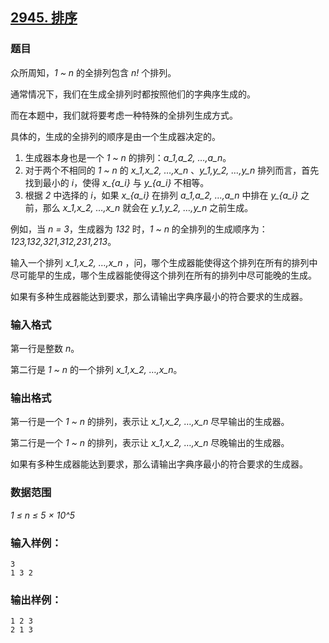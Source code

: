 ## [2945. 排序](https://www.acwing.com/problem/content/2948/)

### 题目

众所周知，*1 ~ n* 的全排列包含 *n!* 个排列。

通常情况下，我们在生成全排列时都按照他们的字典序生成的。

而在本题中，我们就将要考虑一种特殊的全排列生成方式。

具体的，生成的全排列的顺序是由一个生成器决定的。

1. 生成器本身也是一个 *1 ~ n* 的排列：*a_1,a_2, …,a_n*。
2. 对于两个不相同的 *1 ~ n* 的 *x_1,x_2, …,x_n* 、*y_1,y_2, …,y_n* 排列而言，首先找到最小的 *i*，使得 *x_{a_i}* 与 *y_{a_i}* 不相等。
3. 根据 *2* 中选择的 *i*，如果 *x_{a_i}* 在排列 *a_1,a_2, …,a_n* 中排在 *y_{a_i}* 之前，那么 *x_1,x_2, …,x_n* 就会在 *y_1,y_2, …,y_n* 之前生成。

例如，当 *n = 3*，生成器为 *132* 时，*1 ~ n* 的全排列的生成顺序为：*123,132,321,312,231,213*。

输入一个排列 *x_1,x_2, …,x_n* ，问，哪个生成器能使得这个排列在所有的排列中尽可能早的生成，哪个生成器能使得这个排列在所有的排列中尽可能晚的生成。

如果有多种生成器能达到要求，那么请输出字典序最小的符合要求的生成器。

### 输入格式

第一行是整数 *n*。

第二行是 *1 ~ n* 的一个排列 *x_1,x_2, …,x_n*。

### 输出格式

第一行是一个 *1 ~ n* 的排列，表示让 *x_1,x_2, …,x_n* 尽早输出的生成器。

第二行是一个 *1 ~ n* 的排列，表示让 *x_1,x_2, …,x_n* 尽晚输出的生成器。

如果有多种生成器能达到要求，那么请输出字典序最小的符合要求的生成器。

### 数据范围

*1 ≤ n ≤ 5 × 10^5*

### 输入样例：

```
3
1 3 2
```

### 输出样例：

```
1 2 3
2 1 3
```
